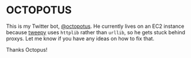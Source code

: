 OCTOPOTUS
=========

This is my Twitter bot, [@octopotus](https://twitter.com/octopotus). He currently lives on an EC2 instance because [tweepy](https://github.com/tweepy/tweepy) uses `httplib` rather than `urllib`, so he gets stuck behind proxys. Let me know if you have any ideas on how to fix that.

Thanks Octopus!

